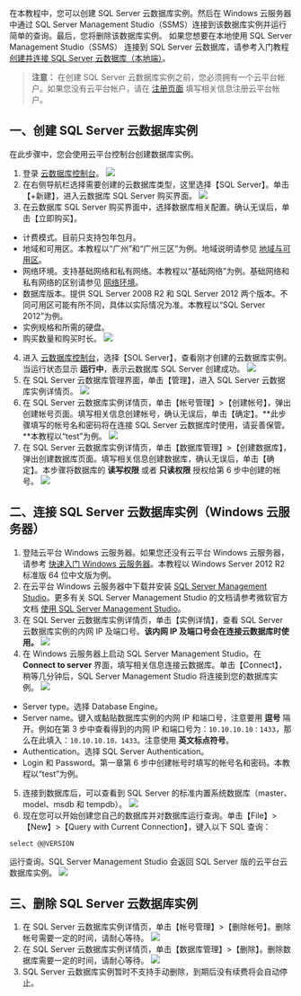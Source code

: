 
在本教程中，您可以创建 SQL Server 云数据库实例。然后在 Windows 云服务器中通过 SQL Server Management Studio（SSMS）连接到该数据库实例并运行简单的查询。最后，您将删除该数据库实例。
如果您想要在本地使用 SQL Server Management Studio（SSMS） 连接到 SQL Server 云数据库，请参考入门教程 [创建并连接 SQL Server 云数据库（本地端）](/doc/product/238/11627)。

> **注意：**
> 在创建 SQL Server 云数据库实例之前，您必须拥有一个云平台帐户。如果您没有云平台帐户，请在 [注册页面](http://tcecqpoc.fsphere.cn/register) 填写相关信息注册云平台帐户。

## 一、创建 SQL Server 云数据库实例
在此步骤中，您会使用云平台控制台创建数据库实例。
1. 登录 [云数据库控制台](http://console.tcecqpoc.fsphere.cn/cdb)。
![](http://imgcache.tcecqpoc.fsphere.cn/image/mc.qcloudimg.com/static/img/7f454c8f988ec22c4045b33c47571024/image.png)
2. 在右侧导航栏选择需要创建的云数据库类型，这里选择【SQL Server】。单击【+新建】，进入云数据库 SQL Server 购买界面。
![](http://imgcache.tcecqpoc.fsphere.cn/image/mc.qcloudimg.com/static/img/798911fbe873e0a59de7d749b365c0ca/image.png)
3. 在云数据库 SQL Server 购买界面中，选择数据库相关配置。确认无误后，单击【立即购买】。
 - 计费模式。目前只支持包年包月。
 - 地域和可用区。本教程以“广州”和“广州三区”为例。地域说明请参见 [地域与可用区](/doc/product/236/8458)。
 - 网络环境。支持基础网络和私有网络。本教程以“基础网络”为例。基础网络和私有网络的区别请参见 [网络环境](/doc/product/213/5227)。
 - 数据库版本。提供 SQL Server 2008 R2 和 SQL Server 2012 两个版本。不同可用区可能有所不同，具体以实际情况为准。本教程以“SQL Server 2012”为例。
 - 实例规格和所需的硬盘。
 - 购买数量和购买时长。
![](http://imgcache.tcecqpoc.fsphere.cn/image/mc.qcloudimg.com/static/img/1630495ca9ca9001b4cdef32e1b85364/image.png)
4. 进入 [云数据库控制台](http://console.tcecqpoc.fsphere.cn/cdb)，选择【SOL Server】，查看刚才创建的云数据库实例。当运行状态显示 **运行中**，表示云数据库 SQL Server 创建成功。
![](http://imgcache.tcecqpoc.fsphere.cn/image/mc.qcloudimg.com/static/img/eedd98d6992bdb6e06d25d8380365e89/image.png)
5. 在 SQL Server 云数据库管理界面，单击【管理】，进入 SQL Server 云数据库实例详情页。
![](http://imgcache.tcecqpoc.fsphere.cn/image/mc.qcloudimg.com/static/img/aeb4d8c1b053c4ea9dbb6f5a9a48fc4d/image.png)
6. 在 SQL Server 云数据库实例详情页，单击【帐号管理】>【创建帐号】，弹出创建帐号页面。填写相关信息创建帐号，确认无误后，单击【确定】。**此步骤填写的帐号名和密码将在连接 SQL Server 云数据库时使用，请妥善保管。**本教程以“test”为例。
![](http://imgcache.tcecqpoc.fsphere.cn/image/mc.qcloudimg.com/static/img/1cac253d8eb9029bbaf10aa385b4c0bd/image.png)
7. 在 SQL Server 云数据库实例详情页，单击【数据库管理】>【创建数据库】，弹出创建数据库页面。填写相关信息创建数据库，确认无误后，单击【确定】。本步骤将数据库的 **读写权限** 或者 **只读权限** 授权给第 6 步中创建的帐号。
![](http://imgcache.tcecqpoc.fsphere.cn/image/mc.qcloudimg.com/static/img/8db9f2aaa65978c0e0005739c7861aad/image.png)

## 二、连接 SQL Server 云数据库实例（Windows 云服务器）
1. 登陆云平台 Windows 云服务器。如果您还没有云平台 Windows 云服务器，请参考 [快速入门 Windows 云服务器](/doc/product/213/2764)。本教程以 Windows Server 2012 R2 标准版 64 位中文版为例。
2. 在云平台 Windows 云服务器中下载并安装 [SQL Server Management Studio](https://docs.microsoft.com/en-us/sql/ssms/download-sql-server-management-studio-ssms)。更多有关 SQL Server Management Studio 的文档请参考微软官方文档 [使用 SQL Server Management Studio][1]。
3. 在 SQL Server 云数据库实例详情页，单击【实例详情】，查看 SQL Server 云数据库实例的内网 IP 及端口号。**该内网 IP 及端口号会在连接云数据库时使用。**
![](http://imgcache.tcecqpoc.fsphere.cn/image/mc.qcloudimg.com/static/img/6dcf51fc839f1ea7c47c26609b711ede/image.png)
4. 在 Windows 云服务器上启动 SQL Server Management Studio。在 **Connect to server** 界面，填写相关信息连接云数据库。单击【Connect】，稍等几分钟后，SQL Server Management Studio 将连接到您的数据库实例。
![](http://imgcache.tcecqpoc.fsphere.cn/image/mc.qcloudimg.com/static/img/1cac47c4fc515d30d2cb5a0ef0141e22/image.png)
 - Server type。选择 Database Engine。
 - Server name。键入或黏贴数据库实例的内网 IP 和端口号，注意要用 **逗号** 隔开。例如在第 3 步中查看得到的内网 IP 和端口号为：`10.10.10.10：1433`，那么在此填入：`10.10.10.10，1433`。注意使用 **英文标点符号**。
 -  Authentication。选择 SQL Server Authentication。
 -  Login 和 Password。第一章第 6 步中创建帐号时填写的帐号名和密码。本教程以“test”为例。
5. 连接到数据库后，可以查看到 SQL Server 的标准内置系统数据库（master、model、msdb 和 tempdb）。
![](http://imgcache.tcecqpoc.fsphere.cn/image/mc.qcloudimg.com/static/img/a39d9db6f6a4050d1fa4285a53b55157/image.png)
6. 现在您可以开始创建您自己的数据库并对数据库运行查询。单击【File】>【New】>【Query with Current Connection】，键入以下 SQL 查询：
```
select @@VERSION
```
运行查询。SQL Server Management Studio 会返回 SQL Server 版的云平台云数据库实例。
![](http://imgcache.tcecqpoc.fsphere.cn/image/mc.qcloudimg.com/static/img/fbf64c03c7addda9c80fdd3dac7bbebb/image.png)

## 三、删除 SQL Server 云数据库实例
1. 在 SQL Server 云数据库实例详情页，单击【帐号管理】>【删除帐号】。删除帐号需要一定的时间，请耐心等待。
![](http://imgcache.tcecqpoc.fsphere.cn/image/mc.qcloudimg.com/static/img/7ce670ca67766ed32d088b4f733c56b6/image.png)
2. 在 SQL Server 云数据库实例详情页，单击【数据库管理】>【删除】。删除数据库需要一定的时间，请耐心等待。
![](http://imgcache.tcecqpoc.fsphere.cn/image/mc.qcloudimg.com/static/img/fa68b790fe7a12e1c17bfde648ac6e98/image.png)
3. SQL Server 云数据库实例暂时不支持手动删除，到期后没有续费将会自动停止。

[1]:https://msdn.microsoft.com/zh-cn/library/ms174173(v=sql.105).aspx
